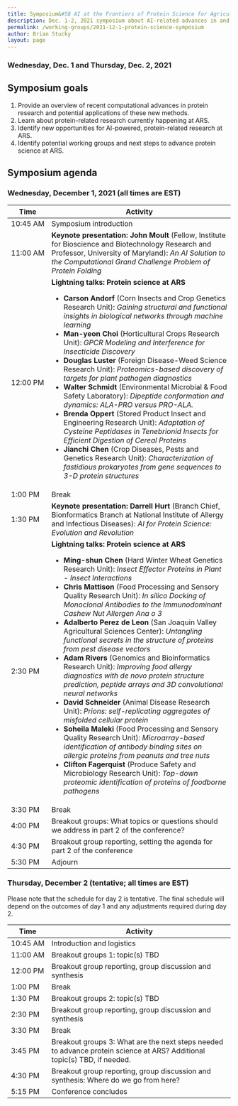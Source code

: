 ```yaml
---
title: Symposium&#58 AI at the Frontiers of Protein Science for Agriculture
description: Dec. 1-2, 2021 symposium about AI-related advances in and applications of protein science
permalink: /working-groups/2021-12-1-protein-science-symposium
author: Brian Stucky 
layout: page
---
```


### Wednesday, Dec. 1 and Thursday, Dec. 2, 2021


## Symposium goals

1. Provide an overview of recent computational advances in protein research and potential applications of these new methods.
2. Learn about protein-related research currently happening at ARS.
3. Identify new opportunities for AI-powered, protein-related research at ARS.
4. Identify potential working groups and next steps to advance protein science at ARS.


## Symposium agenda

### Wednesday, December 1, 2021 (all times are EST)

<table>
<thead>
  <tr>
    <th>Time</th>
    <th>Activity</th>
  </tr>
</thead>
<tbody>
  <tr>
    <td>10:45&nbsp;AM</td>
    <td>Symposium introduction</td>
  </tr>
  <tr>
    <td>11:00&nbsp;AM</td>
    <td><b>Keynote presentation: John Moult</b> (Fellow, Institute for Bioscience and Biotechnology Research and Professor, University of Maryland): <i>An AI Solution to the Computational Grand Challenge Problem of Protein Folding</i></td>
  </tr>
  <tr>
    <td>12:00&nbsp;PM</td>
    <td><b>Lightning talks: Protein science at ARS</b>
    <ul>
      <li><b>Carson Andorf</b> (Corn Insects and Crop Genetics Research Unit): <i>Gaining structural and functional insights in biological networks through machine learning</i></li>
      <li><b>Man-yeon Choi</b> (Horticultural Crops Research Unit): <i>GPCR Modeling and Interference for Insecticide Discovery</i></li>
      <li><b>Douglas Luster</b> (Foreign Disease-Weed Science Research Unit): <i>Proteomics-based discovery of targets for plant pathogen diagnostics</i></li>
      <li><b>Walter Schmidt</b> (Environmental Microbial &amp; Food Safety Laboratory): <i>Dipeptide conformation and dynamics: ALA-PRO versus PRO-ALA.</i></li>
      <li><b>Brenda Oppert</b> (Stored Product Insect and Engineering Research Unit): <i>Adaptation of Cysteine Peptidases in Tenebrionid Insects for Efficient Digestion of Cereal Proteins</i></li>
      <li><b>Jianchi Chen</b> (Crop Diseases, Pests and Genetics Research Unit): <i>Characterization of fastidious prokaryotes from gene sequences to 3-D protein structures</i></li>
    </ul>
    </td>
  </tr>
  <tr>
    <td>1:00&nbsp;PM</td>
    <td>Break</td>
  </tr>
  <tr>
    <td>1:30&nbsp;PM</td>
    <td><b>Keynote presentation: Darrell Hurt</b> (Branch Chief, Bionformatics Branch at National Institute of Allergy and Infectious Diseases): <i>AI for Protein Science: Evolution and Revolution</i></td>
  </tr>
  <tr>
    <td>2:30&nbsp;PM</td>
    <td><b>Lightning talks: Protein science at ARS</b>
      <ul>
      <li><b>Ming-shun Chen</b> (Hard Winter Wheat Genetics Research Unit): <i>Insect Effector Proteins in Plant - Insect Interactions</i></li>
      <li><b>Chris Mattison</b> (Food Processing and Sensory Quality Research Unit): <i>In silico Docking of Monoclonal Antibodies to the Immunodominant Cashew Nut Allergen Ana o 3</i></li>
      <li><b>Adalberto Perez de Leon</b> (San Joaquin Valley Agricultural Sciences Center): <i>Untangling functional secrets in the structure of proteins from pest disease vectors</i></li>
      <li><b>Adam Rivers</b> (Genomics and Bioinformatics Research Unit): <i>Improving food allergy diagnostics with de novo protein structure prediction, peptide arrays and 3D convolutional neural networks</i></li>
      <li><b>David Schneider</b> (Animal Disease Research Unit): <i>Prions: self-replicating aggregates of misfolded cellular protein</i></li>
      <li><b>Soheila Maleki</b> (Food Processing and Sensory Quality Research Unit): <i>Microarray-based identification of antibody binding sites on allergic proteins from peanuts and tree nuts</i></li>
      <li><b>Clifton Fagerquist</b> (Produce Safety and Microbiology Research Unit): <i>Top-down proteomic identification of proteins of foodborne pathogens</i></li>
    </ul>
    </td>
  </tr>
  <tr>
    <td>3:30&nbsp;PM</td>
    <td>Break</td>
  </tr>
  <tr>
    <td>4:00&nbsp;PM</td>
    <td>Breakout groups: What topics or questions should we address in part 2 of the conference?</td>
  </tr>
  <tr>
    <td>4:30&nbsp;PM</td>
    <td>Breakout group reporting, setting the agenda for part 2 of the conference</td>
  </tr>
  <tr>
    <td>5:30&nbsp;PM</td>
    <td>Adjourn</td>
  </tr>
</tbody>
</table>


### Thursday, December 2 (tentative; all times are EST)

Please note that the schedule for day 2 is tentative.  The final schedule will depend on the outcomes of day 1 and any adjustments required during day 2.

| Time | Activity |
|---|---|
| 10:45&nbsp;AM | Introduction and logistics |
| 11:00&nbsp;AM | Breakout groups 1: topic(s) TBD |
| 12:00&nbsp;PM | Breakout group reporting, group discussion and synthesis |
| 1:00&nbsp;PM | Break |
| 1:30&nbsp;PM | Breakout groups 2: topic(s) TBD |
| 2:30&nbsp;PM | Breakout group reporting, group discussion and synthesis |
| 3:30&nbsp;PM | Break |
| 3:45&nbsp;PM | Breakout groups 3: What are the next steps needed to advance protein science at ARS?  Additional topic(s) TBD, if needed. |
| 4:30&nbsp;PM | Breakout group reporting, group discussion and synthesis: Where do we go from here? |
| 5:15&nbsp;PM | Conference concludes |

